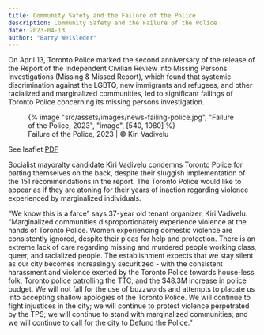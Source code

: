 ```yaml
---
title: Community Safety and the Failure of the Police
description: Community Safety and the Failure of the Police
date: 2023-04-13
author: "Barry Weisleder"
---
```


On April 13, Toronto Police marked the second anniversary of the release of the Report of the Independent Civilian Review into Missing Persons Investigations (Missing & Missed Report), which found that systemic discrimination against the LGBTQ, new immigrants and refugees, and other racialized and marginalized communities, led to significant failings of Toronto Police concerning its missing persons investigation.

<!-- excerpt -->

<figure>
{% image "src/assets/images/news-failing-police.jpg", "Failure of the Police, 2023", "image", [540, 1080] %}
<figcaption>Failure of the Police, 2023 | © Kiri Vadivelu</figcaption>
</figure>

See leaflet [PDF](https://kiri-vadivelu.ca/assets/docs/socialist_mayor_leaflet_police.pdf)

Socialist mayoralty candidate Kiri Vadivelu condemns Toronto Police for patting themselves on the back, despite their sluggish implementation of the 151 recommendations in the report. The Toronto Police would like to appear as if they are atoning for their years of inaction regarding violence experienced by marginalized individuals.

“We know this is a farce” says 37-year old tenant organizer, Kiri Vadivelu. “Marginalized communities disproportionately experience violence at the hands of Toronto Police. Women experiencing domestic violence are consistently ignored, despite their pleas for help and protection. There is an extreme lack of care regarding missing and murdered people working class, queer, and racialized people. The establishment expects that we stay silent as our city becomes increasingly securitized - with the consistent harassment and violence exerted by the Toronto Police towards house-less folk, Toronto police patrolling the TTC, and the $48.3M increase in police budget. We will not fall for the use of buzzwords and attempts to placate us into accepting shallow apologies of the Toronto Police. We will continue to fight injustices in the city; we will continue to protest violence perpetrated by the TPS; we will continue to stand with marginalized communities; and we will continue to call for the city to Defund the Police.”
